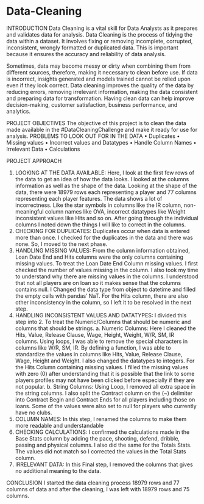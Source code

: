 # Data-Cleaning
INTRODUCTION
Data Cleaning is a vital skill for Data Analysts as it prepares and validates data for analysis. Data Cleaning is the process of tidying the data within a dataset. It involves fixing or removing incomplete, corrupted, inconsistent, wrongly formatted or duplicated data. This is important because it ensures the accuracy and reliability of data analysis.

Sometimes, data may become messy or dirty when combining them from different sources, therefore, making it necessary to clean before use. If data is incorrect, insights generated and models trained cannot be relied upon even if they look correct. Data cleaning improves the quality of the data by reducing errors, removing irrelevant information, making the data consistent and preparing data for transformation. Having clean data can help improve decision-making, customer satisfaction, business performance, and analytics.

PROJECT OBJECTIVES
The objective of this project is to clean the data made available in the #DataCleaningChallenge and make it ready for use for analysis.
PROBLEMS TO LOOK OUT FOR IN THE DATA
•	Duplicates
•	Missing values
•	Incorrect values and Datatypes
•	Handle Column Names
•	Irrelevant Data
•	Calculations

PROJECT APPROACH
1.	LOOKING AT THE DATA AVAILABLE: Here, I look at the first few rows of the data to get an idea of how the data looks. I looked at the columns information as well as the shape of the data. Looking at the shape of the data, there were 18979 rows each representing a player and 77 columns representing each player features. The data shows a lot of incorrectness. Like the star symbols in columns like the IR column, non-meaningful column names like OVA, incorrect datatypes like Weight inconsistent values like Hits and so on. After going through the individual columns I noted down the things I will like to correct in the columns.
2.	CHECKING FOR DUPLICATES: Duplicates occur when data is entered more than once. I checked for the duplicates in the data and there was none. So, I moved to the next phase.
3.	HANDLING MISSING VALUES: From the column information obtained, Loan Date End and Hits columns were the only columns containing missing values. To treat the Loan Date End Column missing values. I first checked the number of values missing in the column. I also took my time to understand why there are missing values in the columns. I understood that not all players are on loan so it makes sense that the columns contains null. I Changed the data type from object to datetime  and filled the empty cells with pandas’ NaT. For the Hits column, there are also other inconsistency in the column, so I left it to be resolved in the next step.
4.	HANDLING INCONSISTENT VALUES AND DATATYPES: I divided this step into 2. To treat the Numeric/Columns that should be numeric and columns that should be strings.
a.	Numeric Columns: Here I cleaned the Hits, Value, Release Clause, Wage, Height, Weight, W/R, SM, IR columns. Using loops, I was able to remove the special characters in columns like W/R, SM, IR. By defining a function, I was able to standardize the values in columns like Hits, Value, Release Clause, Wage, Height and Weight. I also changed the datatypes to integers. For the Hits Column containing missing values. I filled the missing values with zero (0) after understanding that it is possible that the link to some players profiles may not have been clicked before especially if they are not popular.
b.	 String Columns: Using Loop, I removed all extra space in the string columns. I also split the Contract column on the (~) delimiter into Contract Begin and Contract Ends for all players including those on loans. Some of the values were also set to null for players who currently have no clubs.
5.	COLUMN NAMES: In this step, I renamed  the columns to make them more readable and understandable
6.	CHECKING CALCULATIONS: I confirmed the calculations made in the Base Stats column by adding the pace, shooting, defend, dribble, passing and physical columns. I also did the same for the Totals Stats. The values did not match so I corrected the values in the Total Stats column.
7.	IRRELEVANT DATA: In this Final step, I removed the columns that gives no additional meaning to the data.  

CONCLUSION
I started the data cleaning process 18979 rows and 77 columns of data and after the cleaning, I was left with 18979 rows and 75 columns.


